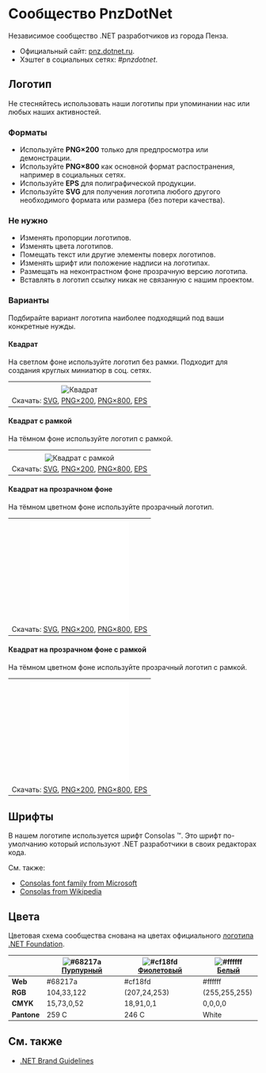 ﻿# Сообщество PnzDotNet

Независимое сообщество .NET разработчиков из города Пенза.

- Официальный сайт: [pnz.dotnet.ru](https://pnz.dotnet.ru/).
- Хэштег в социальных сетях: _#pnzdotnet_.

## Логотип

Не стесняйтесь использовать наши логотипы при упоминании нас или любых наших активностей.

### Форматы

- Используйте **PNG×200** только для предпросмотра или демонстрации.
- Используйте **PNG×800** как основной формат распостранения, например в социальных сетях.
- Используйте **EPS** для полиграфической продукции.
- Используйте **SVG** для получения логотипа любого другого необходимого формата или размера (без потери качества).

### Не нужно

- Изменять пропорции логотипов.
- Изменять цвета логотипов.
- Помещать текст или другие элементы поверх логотипов.
- Изменять шрифт или положение надписи на логотипах.
- Размещать на неконтрастном фоне прозрачную версию логотипа.
- Вставлять в логотип ссылку никак не связанную с нашим проектом.

### Варианты

Подбирайте вариант логотипа наиболее подходящий под ваши конкретные нужды.

#### Квадрат

На светлом фоне используйте логотип без рамки. Подходит для создания круглых миниатюр в соц. сетях.

|       |
| :---: |
|       |
| ![Квадрат](pnzdotnet-logo-squared-200.png) |
| Скачать: [SVG](https://raw.githubusercontent.com/DotNetRu/BrandBook/master/Logo/Pnz/pnzdotnet-logo-squared.svg), [PNG×200](https://raw.githubusercontent.com/DotNetRu/BrandBook/master/Logo/Pnz/pnzdotnet-logo-squared-200.png), [PNG×800](https://raw.githubusercontent.com/DotNetRu/BrandBook/master/Logo/Pnz/pnzdotnet-logo-squared-800.png), [EPS](https://raw.githubusercontent.com/DotNetRu/BrandBook/master/Logo/Pnz/pnzdotnet-logo-squared.eps) |

#### Квадрат с рамкой

На тёмном фоне используйте логотип с рамкой.

|       |
| :---: |
|       |
| ![Квадрат с рамкой](pnzdotnet-logo-squared-bordered-200.png) |
| Скачать: [SVG](https://raw.githubusercontent.com/DotNetRu/BrandBook/master/Logo/Pnz/pnzdotnet-logo-squared-bordered.svg), [PNG×200](https://raw.githubusercontent.com/DotNetRu/BrandBook/master/Logo/Pnz/pnzdotnet-logo-squared-bordered-200.png), [PNG×800](https://raw.githubusercontent.com/DotNetRu/BrandBook/master/Logo/Pnz/pnzdotnet-logo-squared-bordered-800.png), [EPS](https://raw.githubusercontent.com/DotNetRu/BrandBook/master/Logo/Pnz/pnzdotnet-logo-squared-bordered.eps) |

#### Квадрат на прозрачном фоне

На тёмном цветном фоне используйте прозрачный логотип.

|       |
| :---: |
|       |
| ![Квадрат на прозрачном фоне](pnzdotnet-logo-squared-white-200.png) |
| Скачать: [SVG](https://raw.githubusercontent.com/DotNetRu/BrandBook/master/Logo/Pnz/pnzdotnet-logo-squared-white.svg), [PNG×200](https://raw.githubusercontent.com/DotNetRu/BrandBook/master/Logo/Pnz/pnzdotnet-logo-squared-white-200.png), [PNG×800](https://raw.githubusercontent.com/DotNetRu/BrandBook/master/Logo/Pnz/pnzdotnet-logo-squared-white-800.png), [EPS](https://raw.githubusercontent.com/DotNetRu/BrandBook/master/Logo/Pnz/pnzdotnet-logo-squared-white.eps) |

#### Квадрат на прозрачном фоне с рамкой

На тёмном цветном фоне используйте прозрачный логотип с рамкой.

|       |
| :---: |
|       |
| ![Квадрат на прозрачном фоне с рамкой](pnzdotnet-logo-squared-white-bordered-200.png) |
| Скачать: [SVG](https://raw.githubusercontent.com/DotNetRu/BrandBook/master/Logo/Pnz/pnzdotnet-logo-squared-white-bordered.svg), [PNG×200](https://raw.githubusercontent.com/DotNetRu/BrandBook/master/Logo/Pnz/pnzdotnet-logo-squared-white-bordered-200.png), [PNG×800](https://raw.githubusercontent.com/DotNetRu/BrandBook/master/Logo/Pnz/pnzdotnet-logo-squared-white-bordered-800.png), [EPS](https://raw.githubusercontent.com/DotNetRu/BrandBook/master/Logo/Pnz/pnzdotnet-logo-squared-white-bordered.eps) |

## Шрифты

В нашем логотипе используется шрифт Consolas ™. Это шрифт по-умолчанию который используют .NET разработчики в своих редакторах кода.

См. также:

- [Consolas font family from Microsoft](https://docs.microsoft.com/en-us/typography/font-list/consolas)
- [Consolas from Wikipedia](https://en.wikipedia.org/wiki/Consolas)

## Цвета

Цветовая схема сообщества снована на цветах официального [логотипа .NET Foundation](https://github.com/dotnet/swag/tree/master/logo).

|             | ![#68217a](https://placehold.it/15/68217a/ffffff?text=+) [Пурпурный](https://www.color-hex.com/color/68217a) | ![#cf18fd](https://placehold.it/15/cf18fd/ffffff?text=+) [Фиолетовый](https://www.color-hex.com/color/cf18fd) | ![#ffffff](https://placehold.it/15/ffffff/ffffff?text=+) [Белый](https://www.color-hex.com/color/ffffff) |
| ----------- | ---------- | ------------ | ------------- |
| **Web**     | #68217a    | #cf18fd      | #ffffff       |
| **RGB**     | 104,33,122 | (207,24,253) | (255,255,255) |
| **CMYK**    | 15,73,0,52 | 18,91,0,1    | 0,0,0,0       |
| **Pantone** | 259 C      | 246 C        | White         |

## См. также

- [.NET Brand Guidelines](https://github.com/dotnet/brand)

